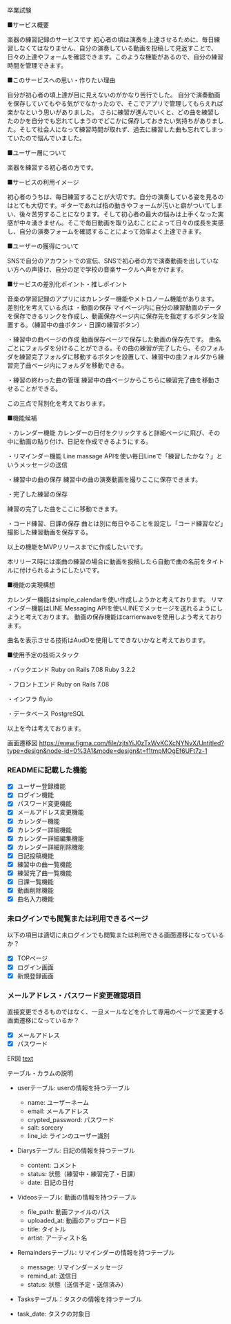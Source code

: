 卒業試験

■サービス概要

楽器の練習記録のサービスです
初心者の頃は演奏を上達させるために、毎日練習しなくてはなりません、自分の演奏している動画を投稿して見返すことで、日々の上達やフォームを確認できます。このような機能があるので、自分の練習時間を管理できます。

■このサービスへの思い・作りたい理由

自分が初心者の頃上達が目に見えないのがかなり苦行でした。
自分で演奏動画を保存していてもやる気がでなかったので、そこでアプリで管理してもらえれば楽かなという思いがありました。
さらに練習が進んでいくと、どの曲を練習したのかを自分でも忘れてしまうのでどこかに保存しておきたい気持ちがありました。そして社会人になって練習時間が取れず、過去に練習した曲も忘れてしまっていたので悩んでいました。

■ユーザー層について

楽器を練習する初心者の方です。

■サービスの利用イメージ

初心者のうちは、毎日練習することが大切です。自分の演奏している姿を見るのはとても大切です。ギターであれば指の動きやフォームが汚いと癖がついてしまい、後々苦労することになります。そして初心者の最大の悩みは上手くなった実感が中々湧きません。そこで毎日動画を取り込むことによって日々の成長を実感し、自分の演奏フォームを確認することによって効率よく上達できます。

■ユーザーの獲得について

SNSで自分のアカウントでの宣伝、SNSで初心者の方で演奏動画を出していない方への声掛け、自分の足で学校の音楽サークルへ声をかけます。

■サービスの差別化ポイント・推しポイント

音楽の学習記録のアプリにはカレンダー機能やメトロノーム機能があります。
差別化を考えている点は
・動画の保存
  マイページ内に自分の練習動画のデータを保存できるリンクを作成し、動画保存ページ内に保存先を指定するボタンを設置する。（練習中の曲ボタン・日課の練習ボタン）

・練習中の曲ページの作成
  動画保存ページで保存した動画の保存先です。
  曲名ごとにフォルダを分けることができる。その曲の練習が完了したら、そのフォルダを練習完了フォルダに移動するボタンを設置して、練習中の曲フォルダから練習完了曲ページ内にフォルダを移動できる。

・練習の終わった曲の管理
  練習中の曲ページからこちらに練習完了曲を移動させることができる。

この三点で背別化を考えております。

■機能候補

・カレンダー機能
  カレンダーの日付をクリックすると詳細ページに飛び、その中に動画の貼り付け、日記を作成できるようにする。

・リマインダー機能
  Line massage APIを使い毎日Lineで「練習したかな？」というメッセージの送信


・練習中の曲の保存
  練習中の曲の演奏動画を撮りここに保存できます。

・完了した練習の保存

練習の完了した曲をここに移動できます。

・コード練習、日課の保存
  曲とは別に毎日やることを設定し「コード練習など」撮影した練習動画を保存する。


以上の機能をMVPリリースまでに作成したいです。



本リリース時には楽曲の練習の場合に動画を投稿したら自動で曲の名前をタイトルに付けられるようにしたいです。

■機能の実現構想

カレンダー機能はsimple_calendarを使い作成しようかと考えております。
リマインダー機能はLINE Messaging APIを使いLINEでメッセージを送れるようにしようと考えております。
動画の保存機能はcarrierwaveを使用しよう考えております。

曲名を表示させる技術はAudDを使用してできないかなと考えております。

■使用予定の技術スタック

・バックエンド
  Ruby on Rails 7.08
  Ruby          3.2.2

・フロントエンド
  Ruby on Rails 7.08

・インフラ
  fly.io

・データベース
  PostgreSQL

以上を今は考えております。


画面遷移図
https://www.figma.com/file/zjtsYiJ0zTxWvKCXcNYNvX/Untitled?type=design&node-id=0%3A1&mode=design&t=f1tmpMOgEf6UFt7z-1

### READMEに記載した機能
- [x] ユーザー登録機能
- [x] ログイン機能
- [x] パスワード変更機能
- [x] メールアドレス変更機能
- [x] カレンダー機能
- [x] カレンダー詳細機能
- [x] カレンダー詳細編集機能
- [X] カレンダー詳細削除機能
- [x] 日記投稿機能
- [x] 練習中の曲一覧機能
- [x] 練習完了曲一覧機能
- [x] 日課一覧機能
- [x] 動画削除機能
- [x] 曲名入力機能

### 未ログインでも閲覧または利用できるページ
以下の項目は適切に未ログインでも閲覧または利用できる画面遷移になっているか？
- [x] TOPページ
- [x] ログイン画面
- [x] 新規登録画面

### メールアドレス・パスワード変更確認項目
直接変更できるものではなく、一旦メールなどを介して専用のページで変更する画面遷移になっているか？
- [x] メールアドレス
- [x] パスワード

ER図
[text](er.drawio)

テーブル・カラムの説明
- userテーブル: userの情報を持つテーブル
  - name: ユーザーネーム
  - email: メールアドレス
  - crypted_password: パスワード
  - salt: sorcery
  - line_id: ラインのユーザー識別

- Diarysテーブル: 日記の情報を持つテーブル
  - content: コメント
  - status: 状態（練習中・練習完了・日課）
  - date: 日記の日付

- Videosテーブル: 動画の情報を持つテーブル
  - file_path: 動画ファイルのパス
  - uploaded_at: 動画のアップロード日
  - title: タイトル
  - artist: アーティスト名

- Remaindersテーブル: リマインダーの情報を持つテーブル
  - message: リマインダーメッセージ
  - remind_at: 送信日
  - status: 状態（送信予定・送信済み）

- Tasksテーブル：タスクの情報を持つテーブル
 - task_date: タスクの対象日
